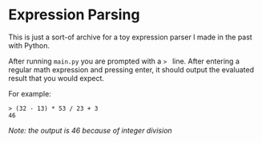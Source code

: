# Expression Parsing

This is just a sort-of archive for a toy expression parser I made in the past with Python.

After running `main.py` you are prompted with a `> ` line. After entering a regular math expression and pressing enter, it should output the evaluated result that you would expect.

For example:
```
> (32 - 13) * 53 / 23 + 3
46
```

*Note: the output is 46 because of integer division*
